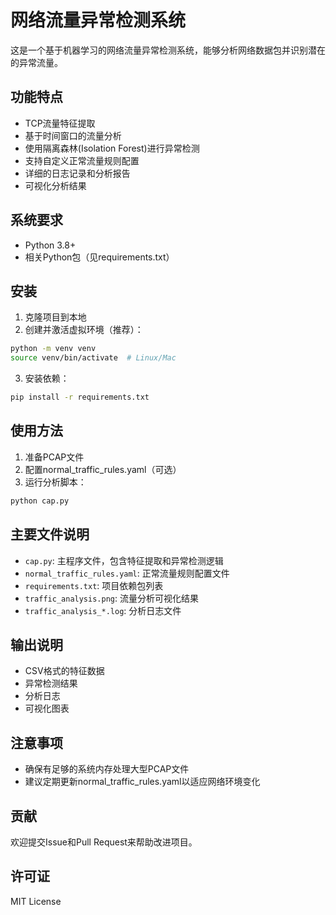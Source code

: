 # 网络流量异常检测系统

这是一个基于机器学习的网络流量异常检测系统，能够分析网络数据包并识别潜在的异常流量。

## 功能特点

- TCP流量特征提取
- 基于时间窗口的流量分析
- 使用隔离森林(Isolation Forest)进行异常检测
- 支持自定义正常流量规则配置
- 详细的日志记录和分析报告
- 可视化分析结果

## 系统要求

- Python 3.8+
- 相关Python包（见requirements.txt）

## 安装

1. 克隆项目到本地
2. 创建并激活虚拟环境（推荐）：
```bash
python -m venv venv
source venv/bin/activate  # Linux/Mac
```
3. 安装依赖：
```bash
pip install -r requirements.txt
```

## 使用方法

1. 准备PCAP文件
2. 配置normal_traffic_rules.yaml（可选）
3. 运行分析脚本：
```bash
python cap.py
```

## 主要文件说明

- `cap.py`: 主程序文件，包含特征提取和异常检测逻辑
- `normal_traffic_rules.yaml`: 正常流量规则配置文件
- `requirements.txt`: 项目依赖包列表
- `traffic_analysis.png`: 流量分析可视化结果
- `traffic_analysis_*.log`: 分析日志文件

## 输出说明

- CSV格式的特征数据
- 异常检测结果
- 分析日志
- 可视化图表

## 注意事项

- 确保有足够的系统内存处理大型PCAP文件
- 建议定期更新normal_traffic_rules.yaml以适应网络环境变化

## 贡献

欢迎提交Issue和Pull Request来帮助改进项目。

## 许可证

MIT License
